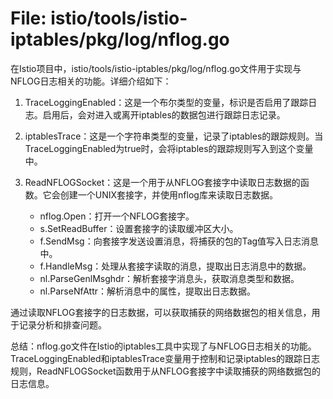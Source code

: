 # File: istio/tools/istio-iptables/pkg/log/nflog.go

在Istio项目中，istio/tools/istio-iptables/pkg/log/nflog.go文件用于实现与NFLOG日志相关的功能。详细介绍如下：

1. TraceLoggingEnabled：这是一个布尔类型的变量，标识是否启用了跟踪日志。启用后，会对进入或离开iptables的数据包进行跟踪日志记录。

2. iptablesTrace：这是一个字符串类型的变量，记录了iptables的跟踪规则。当TraceLoggingEnabled为true时，会将iptables的跟踪规则写入到这个变量中。

3. ReadNFLOGSocket：这是一个用于从NFLOG套接字中读取日志数据的函数。它会创建一个UNIX套接字，并使用nflog库来读取日志数据。

   - nflog.Open：打开一个NFLOG套接字。
   - s.SetReadBuffer：设置套接字的读取缓冲区大小。
   - f.SendMsg：向套接字发送设置消息，将捕获的包的Tag值写入日志消息中。
   - f.HandleMsg：处理从套接字读取的消息，提取出日志消息中的数据。
   - nl.ParseGenlMsghdr：解析套接字消息头，获取消息类型和数据。
   - nl.ParseNfAttr：解析消息中的属性，提取出日志数据。

通过读取NFLOG套接字的日志数据，可以获取捕获的网络数据包的相关信息，用于记录分析和排查问题。

总结：nflog.go文件在Istio的iptables工具中实现了与NFLOG日志相关的功能。TraceLoggingEnabled和iptablesTrace变量用于控制和记录iptables的跟踪日志规则，ReadNFLOGSocket函数用于从NFLOG套接字中读取捕获的网络数据包的日志信息。

